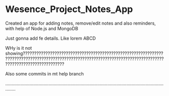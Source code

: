 # Wesence_Project_Notes_App
Created an app for adding notes, remove/edit notes and also reminders, with help of Node.js and MongoDB

Just gonna add fe details.
Like lorem ABCD

WHy is it not showing??????????????????????????????????????????????????????????????????????????????????????????????????????????????????????????????????????????????????????????????



Also some commits in mt help branch


....................................................................................................................................
